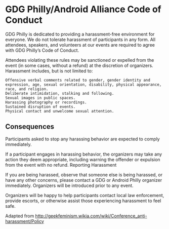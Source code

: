# GDG Philly/Android Alliance Code of Conduct

GDG Philly is dedicated to providing a harassment-free environment for everyone. We do not tolerate harassment of participants in any form. All attendees, speakers, and volunteers at our events are required to agree with GDG Philly’s Code of Conduct.

Attendees violating these rules may be sanctioned or expelled from the event (in some cases, without a refund) at the discretion of organizers. Harassment includes, but is not limited to:

    Offensive verbal comments related to gender, gender identity and expression, age, sexual orientation, disability, physical appearance, race, and religion.
    Deliberate intimidation, stalking and following.
    Sexual images in public spaces.
    Harassing photography or recordings.
    Sustained disruption of events.
    Physical contact and unwelcome sexual attention.

## Consequences

Participants asked to stop any harassing behavior are expected to comply immediately.

If a participant engages in harassing behavior, the organizers may take any action they deem appropriate, including warning the offender or expulsion from the event with no refund.
Reporting Harassment

If you are being harassed, observe that someone else is being harassed, or have any other concerns, please contact a GDG or Android Philly organizer immediately. Organizers will be introduced prior to any event.

Organizers will be happy to help participants contact local law enforcement, provide escorts, or otherwise assist those experiencing harassment to feel safe.

Adapted from http://geekfeminism.wikia.com/wiki/Conference_anti-harassment/Policy
